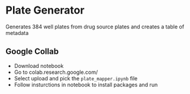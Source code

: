 # Plate Generator

Generates 384 well plates from drug source plates and creates a table of metadata

## Google Collab

- Download notebook
- Go to colab.research.google.com/
- Select upload and pick the `plate_mapper.ipynb` file
- Follow insturctions in notebook to install packages and run

